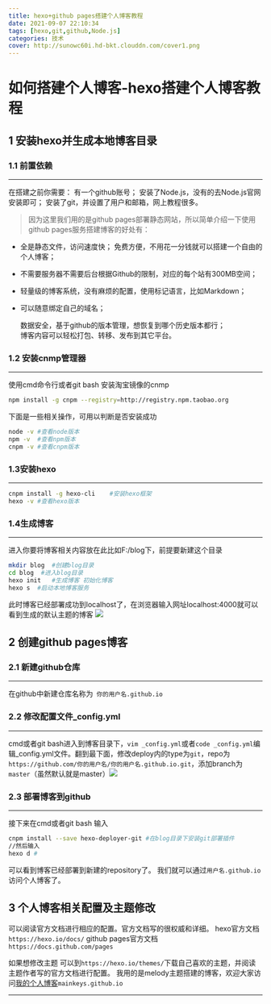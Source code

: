 ```yaml
---
title: hexo+github pages搭建个人博客教程
date: 2021-09-07 22:10:34
tags: [hexo,git,github,Node.js]
categories: 技术
cover: http://sunowc60i.hd-bkt.clouddn.com/cover1.png
---
```

# 如何搭建个人博客-hexo搭建个人博客教程
## 1 安装hexo并生成本地博客目录


### 1.1 前置依赖
---
在搭建之前你需要：
有一个github账号；
安装了Node.js，没有的去Node.js官网安装即可；
安装了git，并设置了用户和邮箱，网上教程很多。

> 因为这里我们用的是github pages部署静态网站，所以简单介绍一下使用github pages服务搭建博客的好处有：
    

 - 全是静态文件，访问速度快；    免费方便，不用花一分钱就可以搭建一个自由的个人博客；   
 -   不需要服务器不需要后台根据Github的限制，对应的每个站有300MB空间；   
 -  轻量级的博客系统，没有麻烦的配置，使用标记语言，比如Markdown；    
 - 可以随意绑定自己的域名；   
  
   数据安全，基于github的版本管理，想恢复到哪个历史版本都行；  
     博客内容可以轻松打包、转移、发布到其它平台。
 
  

### 1.2 安装cnmp管理器
---

使用cmd命令行或者git bash 安装淘宝镜像的cnmp

```bash
npm install -g cnpm --registry=http://registry.npm.taobao.org	
```
下面是一些相关操作，可用以判断是否安装成功
```bash
node -v	#查看node版本
npm -v	#查看npm版本
cnpm -v	#查看cnpm版本
```



### 1.3安装hexo
---

```bash
cnpm install -g hexo-cli    #安装hexo框架
hexo -v	#查看hexo版本
```

### 1.4生成博客
---
进入你要将博客相关内容放在此比如F:/blog下，前提要新建这个目录
```bash
mkdir blog	#创建blog目录
cd blog	 #进入blog目录
hexo init 	#生成博客 初始化博客
hexo s	#启动本地博客服务
```
此时博客已经部署成功到localhost了，在浏览器输入网址localhost:4000就可以看到生成的默认主题的博客
![](./1.png) 
## 2 创建github pages博客
### 2.1 新建github仓库
---
在github中新建仓库名称为` 你的用户名.github.io`
### 2.2 修改配置文件_config.yml
---

cmd或者git bash进入到博客目录下，`vim _config.yml`或者`code _config.yml`编辑_config.yml文件。翻到最下面，修改deploy内的type为`git`，repo为`https://github.com/你的用户名/你的用户名.github.io.git`，添加branch为`master`（虽然默认就是master）![](./2.png)

### 2.3 部署博客到github
---
接下来在cmd或者git bash 输入
```bash
cnpm install --save hexo-deployer-git #在blog目录下安装git部署插件
//然后输入
hexo d #
```
可以看到博客已经部署到新建的repository了。
我们就可以通过`用户名.github.io`访问个人博客了。
##  3 个人博客相关配置及主题修改
可以阅读官方文档进行相应的配置。官方文档写的很权威和详细。
hexo官方文档`https://hexo.io/docs/`
github pages官方文档`https://docs.github.com/pages`

如果想修改主题
可以到`https://hexo.io/themes/`下载自己喜欢的主题，并阅读主题作者写的官方文档进行配置。
我用的是melody主题搭建的博客，欢迎大家访问[我的个人博客](https://mainkeys.github.io/)`mainkeys.github.io`

---
